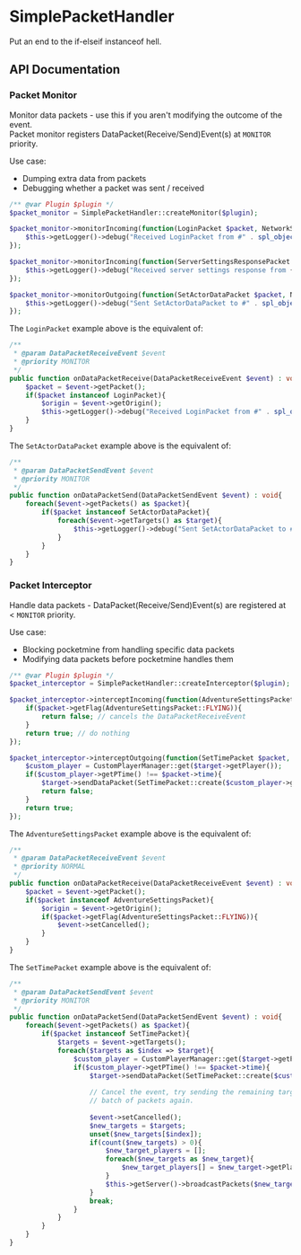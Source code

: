 # SimplePacketHandler
Put an end to the if-elseif instanceof hell.

## API Documentation
### Packet Monitor
Monitor data packets - use this if you aren't modifying the outcome of the event.<br>
Packet monitor registers DataPacket(Receive/Send)Event(s) at `MONITOR` priority.

Use case:
- Dumping extra data from packets
- Debugging whether a packet was sent / received

```php
/** @var Plugin $plugin */
$packet_monitor = SimplePacketHandler::createMonitor($plugin);

$packet_monitor->monitorIncoming(function(LoginPacket $packet, NetworkSession $origin) : void{
	$this->getLogger()->debug("Received LoginPacket from #" . spl_object_id($origin));
});

$packet_monitor->monitorIncoming(function(ServerSettingsResponsePacket $packet, NetworkSession $origin) : void{
	$this->getLogger()->debug("Received server settings response from {$origin->getPlayer()->getName()}");
});

$packet_monitor->monitorOutgoing(function(SetActorDataPacket $packet, NetworkSession $target) : void{
	$this->getLogger()->debug("Sent SetActorDataPacket to #" . spl_object_id($target));
});
```

The `LoginPacket` example above is the equivalent of:
```php
/**
 * @param DataPacketReceiveEvent $event
 * @priority MONITOR
 */
public function onDataPacketReceive(DataPacketReceiveEvent $event) : void{
	$packet = $event->getPacket();
	if($packet instanceof LoginPacket){
		$origin = $event->getOrigin();
		$this->getLogger()->debug("Received LoginPacket from #" . spl_object_id($origin));
	}
}
```

The `SetActorDataPacket` example above is the equivalent of:
```php
/**
 * @param DataPacketSendEvent $event
 * @priority MONITOR
 */
public function onDataPacketSend(DataPacketSendEvent $event) : void{
	foreach($event->getPackets() as $packet){
		if($packet instanceof SetActorDataPacket){
			foreach($event->getTargets() as $target){
				$this->getLogger()->debug("Sent SetActorDataPacket to #" . spl_object_id($target));
			}
		}
	}
}
```

### Packet Interceptor
Handle data packets - DataPacket(Receive/Send)Event(s) are registered at < `MONITOR` priority.

Use case:
- Blocking pocketmine from handling specific data packets
- Modifying data packets before pocketmine handles them

```php
/** @var Plugin $plugin */
$packet_interceptor = SimplePacketHandler::createInterceptor($plugin);

$packet_interceptor->interceptIncoming(function(AdventureSettingsPacket $packet, NetworkSession $origin) : bool{
	if($packet->getFlag(AdventureSettingsPacket::FLYING)){
		return false; // cancels the DataPacketReceiveEvent
	}
	return true; // do nothing
});

$packet_interceptor->interceptOutgoing(function(SetTimePacket $packet, NetworkSession $target) : bool{
	$custom_player = CustomPlayerManager::get($target->getPlayer());
	if($custom_player->getPTime() !== $packet->time){
		$target->sendDataPacket(SetTimePacket::create($custom_player->getPTime()));
		return false;
	}
	return true;
});
```

The `AdventureSettingsPacket` example above is the equivalent of:
```php
/**
 * @param DataPacketReceiveEvent $event
 * @priority NORMAL
 */
public function onDataPacketReceive(DataPacketReceiveEvent $event) : void{
	$packet = $event->getPacket();
	if($packet instanceof AdventureSettingsPacket){
		$origin = $event->getOrigin();
		if($packet->getFlag(AdventureSettingsPacket::FLYING)){
			$event->setCancelled();
		}
	}
}
```

The `SetTimePacket` example above is the equivalent of:
```php
/**
 * @param DataPacketSendEvent $event
 * @priority MONITOR
 */
public function onDataPacketSend(DataPacketSendEvent $event) : void{
	foreach($event->getPackets() as $packet){
		if($packet instanceof SetTimePacket){
			$targets = $event->getTargets();
			foreach($targets as $index => $target){
				$custom_player = CustomPlayerManager::get($target->getPlayer());
				if($custom_player->getPTime() !== $packet->time){
					$target->sendDataPacket(SetTimePacket::create($custom_player->getPTime()));
					
					// Cancel the event, try sending the remaining targets the
					// batch of packets again.
					
					$event->setCancelled();
					$new_targets = $targets;
					unset($new_targets[$index]);
					if(count($new_targets) > 0){
						$new_target_players = [];
						foreach($new_targets as $new_target){
							$new_target_players[] = $new_target->getPlayer();
						}
						$this->getServer()->broadcastPackets($new_target_players, $event->getPackets());
					}
					break;
				}
			}
		}
	}
}
```

